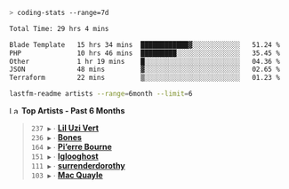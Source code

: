 ```zsh
> coding-stats --range=7d
```

<!--START_SECTION:waka-->

```txt
Total Time: 29 hrs 4 mins

Blade Template   15 hrs 34 mins  ████████████▓░░░░░░░░░░░░   51.24 %
PHP              10 hrs 46 mins  █████████░░░░░░░░░░░░░░░░   35.45 %
Other            1 hr 19 mins    █░░░░░░░░░░░░░░░░░░░░░░░░   04.36 %
JSON             48 mins         ▓░░░░░░░░░░░░░░░░░░░░░░░░   02.65 %
Terraform        22 mins         ▒░░░░░░░░░░░░░░░░░░░░░░░░   01.23 %
```

<!--END_SECTION:waka-->

```zsh
lastfm-readme artists --range=6month --limit=6
```

<!--START_LASTFM_ARTISTS:{"period": "6month", "rows": 6}-->
<a href="https://last.fm" target="_blank"><img src="https://user-images.githubusercontent.com/17434202/215290617-e793598d-d7c9-428f-9975-156db1ba89cc.svg" alt="Last.fm Logo" width="18" height="13"/></a> **Top Artists - Past 6 Months**

> `237 ▶️` ∙ **[Lil Uzi Vert](https://www.last.fm/music/Lil+Uzi+Vert)**<br/>
> `236 ▶️` ∙ **[Bones](https://www.last.fm/music/Bones)**<br/>
> `164 ▶️` ∙ **[Pi’erre Bourne](https://www.last.fm/music/Pi%E2%80%99erre+Bourne)**<br/>
> `151 ▶️` ∙ **[Iglooghost](https://www.last.fm/music/Iglooghost)**<br/>
> `111 ▶️` ∙ **[surrenderdorothy](https://www.last.fm/music/surrenderdorothy)**<br/>
> `103 ▶️` ∙ **[Mac Quayle](https://www.last.fm/music/Mac+Quayle)**<br/>
<!--END_LASTFM_ARTISTS-->
